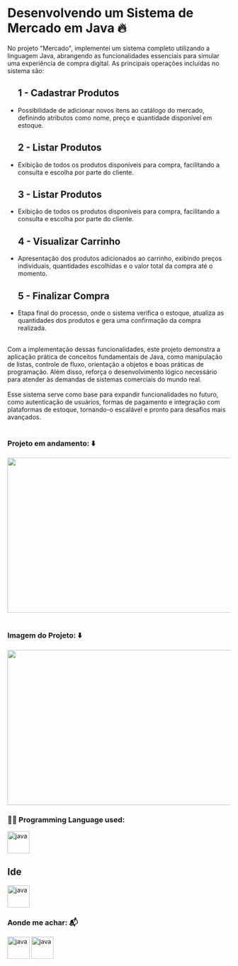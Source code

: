 # Desenvolvendo um Sistema de Mercado em Java 🔥
No projeto "Mercado", implementei um sistema completo utilizando a linguagem Java, abrangendo as funcionalidades essenciais para simular uma experiência de compra digital. As principais operações incluídas no sistema são:

<ol>
  <h2>1 - Cadastrar Produtos
  </ol>

<ul>
  <p><li>Possibilidade de adicionar novos itens ao catálogo do mercado, definindo atributos como nome, preço e quantidade disponível em estoque.</li>
</ul>

<ol>
  <h2>2 - Listar Produtos</li>
  </ol>

<ul>
  <p><li>Exibição de todos os produtos disponíveis para compra, facilitando a consulta e escolha por parte do cliente.</li>
</ul>


<ol>
  <h2>3 - Listar Produtos</li>
  </ol>

<ul>
  <p><li>Exibição de todos os produtos disponíveis para compra, facilitando a consulta e escolha por parte do cliente.</li>
</ul>

<ol>
  <h2>4 - Visualizar Carrinho</li>
  </ol>

<ul>
  <p><li>Apresentação dos produtos adicionados ao carrinho, exibindo preços individuais, quantidades escolhidas e o valor total da compra até o momento.</li>
</ul>

<ol>
  <h2>5 - Finalizar Compra</li>
  </ol>

<ul>
  <p><li>Etapa final do processo, onde o sistema verifica o estoque, atualiza as quantidades dos produtos e gera uma confirmação da compra realizada.</li>
</ul>

<br>
Com a implementação dessas funcionalidades, este projeto demonstra a aplicação prática de conceitos fundamentais de Java, como manipulação de listas, controle de fluxo, orientação a objetos e boas práticas de programação. Além disso, reforça o desenvolvimento lógico necessário para atender às demandas de sistemas comerciais do mundo real.
<br>
<br>
Esse sistema serve como base para expandir funcionalidades no futuro, como autenticação de usuários, formas de pagamento e integração com plataformas de estoque, tornando-o escalável e pronto para desafios mais avançados.
<br>
<br>

<h3 tabindex="-1" class="heading-element" dir="auto">Projeto em andamento: ⬇️</h3>
<img src="https://github.com/user-attachments/assets/f5ef641b-4ad1-4b92-9991-528e92c52656" height="350px" width="650px">

<br>
<br>
<h3 tabindex="-1" class="heading-element" dir="auto">Imagem do Projeto: ⬇️</h3>
<img src="https://github.com/user-attachments/assets/d4de314b-0bf1-48a7-8379-bd15adcb2964" height="350px" width="650px">



<h3 tabindex="-1" class="heading-element" dir="auto">👨‍💻  Programming Language used:</h3>

<p align="left" dir="auto">
<a target="_blank" rel="noopener noreferrer nofollow" href="https://raw.githubusercontent.com/bablubambal/All_logo_and_pictures/1ac69ce5fbc389725f16f989fa53c62d6e1b4883/programming%20languages/java.svg"><img src="https://raw.githubusercontent.com/bablubambal/All_logo_and_pictures/1ac69ce5fbc389725f16f989fa53c62d6e1b4883/programming%20languages/java.svg" alt="java" height="50" width="50" style="max-width: 100%;"></a> 
</p>

<h2 tabindex="-1" class="heading-element" dir="auto">Ide</h2>
<a target="_blank" rel="noopener noreferrer nofollow" href="https://raw.githubusercontent.com/bablubambal/All_logo_and_pictures/7c0ac2ceb9f9d24992ec393d11fa7337d2f92466/ides/intellij.svg"><img src="https://raw.githubusercontent.com/bablubambal/All_logo_and_pictures/7c0ac2ceb9f9d24992ec393d11fa7337d2f92466/ides/intellij.svg" alt="java" height="50" width="50" style="max-width: 100%;"></a> 

<h3 tabindex="-1" class="heading-element" dir="auto">Aonde me achar: 📬</h3>
<a target="_blank" rel="noopener noreferrer nofollow" href="https://www.linkedin.com/in/domenicohorsay/"><img src="https://raw.githubusercontent.com/bablubambal/All_logo_and_pictures/7c0ac2ceb9f9d24992ec393d11fa7337d2f92466/social%20icons/linkedin.svg" alt="java" height="50" width="50" style="max-width: 100%;"></a> 
<a target="_blank" rel="noopener noreferrer nofollow" href="https://github.com/DomenicoHorsay"><img src="https://raw.githubusercontent.com/bablubambal/All_logo_and_pictures/7c0ac2ceb9f9d24992ec393d11fa7337d2f92466/social%20icons/github.svg" alt="java" height="50" width="50" style="max-width: 100%;"></a> 
